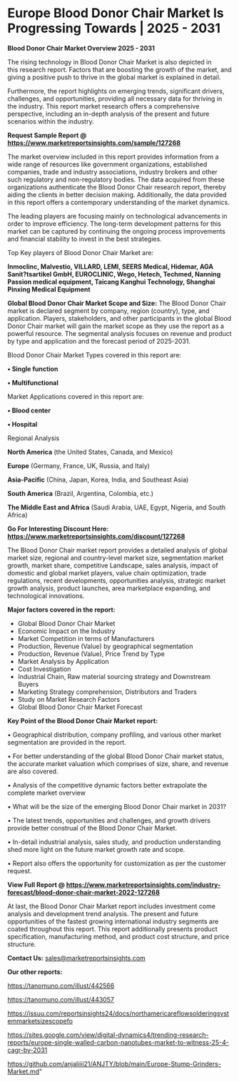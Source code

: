 # Europe Blood Donor Chair Market Is Progressing Towards | 2025 - 2031

<Strong> Blood Donor Chair Market Overview 2025 - 2031</strong>

The rising technology in Blood Donor Chair Market is also depicted in this research report. Factors that are boosting the growth of the market, and giving a positive push to thrive in the global market is explained in detail.

Furthermore, the report highlights on emerging trends, significant drivers, challenges, and opportunities, providing all necessary data for thriving in the industry. This report market research offers a comprehensive perspective, including an in-depth analysis of the present and future scenarios within the industry.

<strong>Request Sample Report @ <a href=https://www.marketreportsinsights.com/sample/127268>https://www.marketreportsinsights.com/sample/127268</a></strong>

The market overview included in this report provides information from a wide range of resources like government organizations, established companies, trade and industry associations, industry brokers and other such regulatory and non-regulatory bodies. The data acquired from these organizations authenticate the Blood Donor Chair research report, thereby aiding the clients in better decision making. Additionally, the data provided in this report offers a contemporary understanding of the market dynamics.

The leading players are focusing mainly on technological advancements in order to improve efficiency. The long-term development patterns for this market can be captured by continuing the ongoing process improvements and financial stability to invest in the best strategies.

Top Key players of Blood Donor Chair Market are:

<strong>Inmoclinc, Malvestio, VILLARD, LEMI, SEERS Medical, Hidemar, AGA Sanit?tsartikel GmbH, EUROCLINIC, Wego, Hetech, Techmed, Nanning Passion medical equipment, Taicang Kanghui Technology, Shanghai Pinxing Medical Equipment</strong>

<strong><b>Global Blood Donor Chair Market Scope and Size:</b></strong>
The Blood Donor Chair market is declared segment by company, region (country), type, and application. Players, stakeholders, and other participants in the global Blood Donor Chair market will gain the market scope as they use the report as a powerful resource. The segmental analysis focuses on revenue and product by type and application and the forecast period of 2025-2031.

Blood Donor Chair Market Types covered in this report are:

<strong>• Single function

• Multifunctional</strong>

Market Applications covered in this report are:

<strong>• Blood center

• Hospital</strong> 

Regional Analysis

<strong>North America</strong> (the United States, Canada, and Mexico)

<strong>Europe</strong> (Germany, France, UK, Russia, and Italy)

<strong>Asia-Pacific</strong> (China, Japan, Korea, India, and Southeast Asia)

<strong>South America</strong> (Brazil, Argentina, Colombia, etc.)

<strong>The Middle East and Africa</strong> (Saudi Arabia, UAE, Egypt, Nigeria, and South Africa)

<strong>Go For Interesting Discount Here: <a href=https://www.marketreportsinsights.com/discount/127268>https://www.marketreportsinsights.com/discount/127268</a></strong>

The Blood Donor Chair market report provides a detailed analysis of global market size, regional and country-level market size, segmentation market growth, market share, competitive Landscape, sales analysis, impact of domestic and global market players, value chain optimization, trade regulations, recent developments, opportunities analysis, strategic market growth analysis, product launches, area marketplace expanding, and technological innovations.

<strong><b>Major factors covered in the report:</b></strong>
<ul>
  <li>Global Blood Donor Chair Market </li>
  <li>Economic Impact on the Industry</li>
  <li>Market Competition in terms of Manufacturers</li>
  <li>Production, Revenue (Value) by geographical segmentation</li>
  <li>Production, Revenue (Value), Price Trend by Type</li>
  <li>Market Analysis by Application</li>
  <li>Cost Investigation</li>
  <li>Industrial Chain, Raw material sourcing strategy and Downstream Buyers</li>
  <li>Marketing Strategy comprehension, Distributors and Traders</li>
  <li>Study on Market Research Factors</li>
  <li>Global Blood Donor Chair Market Forecast</li>
</ul>

<strong><b>Key Point of the Blood Donor Chair Market report:</b></strong>

• Geographical distribution, company profiling, and various other market segmentation are provided in the report.

• For better understanding of the global Blood Donor Chair market status, the accurate market valuation which comprises of size, share, and revenue are also covered.

• Analysis of the competitive dynamic factors better extrapolate the complete market overview

• What will be the size of the emerging Blood Donor Chair market in 2031?

• The latest trends, opportunities and challenges, and growth drivers provide better construal of the Blood Donor Chair Market.

• In-detail industrial analysis, sales study, and production understanding shed more light on the future market growth rate and scope.

• Report also offers the opportunity for customization as per the customer request.

<strong><b>View Full Report @ <a href=https://www.marketreportsinsights.com/industry-forecast/blood-donor-chair-market-2022-127268>https://www.marketreportsinsights.com/industry-forecast/blood-donor-chair-market-2022-127268</a></b></strong>


At last, the Blood Donor Chair Market report includes investment come analysis and development trend analysis. The present and future opportunities of the fastest growing international industry segments are coated throughout this report. This report additionally presents product specification, manufacturing method, and product cost structure, and price structure.

<strong>Contact Us:</strong>
sales@marketreportsinsights.com

<strong>Our other reports:</strong>

<a href=https://tanomuno.com/illust/442566>https://tanomuno.com/illust/442566</a>

<a href=https://tanomuno.com/illust/443057>https://tanomuno.com/illust/443057</a>

<a href=https://issuu.com/reportsinsights24/docs/northamericareflowsolderingsystemmarketsizescopefo>https://issuu.com/reportsinsights24/docs/northamericareflowsolderingsystemmarketsizescopefo</a>

<a href=https://sites.google.com/view/digital-dynamics4/trending-research-reports/europe-single-walled-carbon-nanotubes-market-to-witness-25-4-cagr-by-2031>https://sites.google.com/view/digital-dynamics4/trending-research-reports/europe-single-walled-carbon-nanotubes-market-to-witness-25-4-cagr-by-2031</a>

<a href=https://github.com/anjaliiii21/ANJTY/blob/main/Europe-Stump-Grinders-Market.md>https://github.com/anjaliiii21/ANJTY/blob/main/Europe-Stump-Grinders-Market.md</a>"
